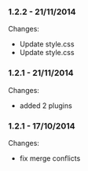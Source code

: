 

### 1.2.2 - 21/11/2014

 Changes: 


 * Update style.css
 * Update style.css


### 1.2.1 - 21/11/2014

 Changes: 


 * added 2 plugins


### 1.2.1 - 17/10/2014

 Changes: 


 * fix merge conflicts
